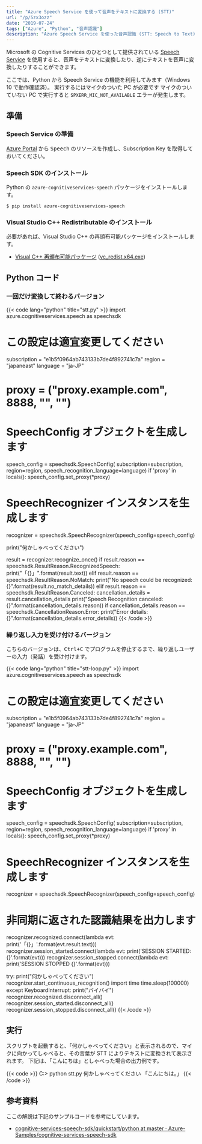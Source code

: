 ```yaml
---
title: "Azure Speech Service を使って音声をテキストに変換する (STT)"
url: "/p/5zx3ozz"
date: "2019-07-24"
tags: ["Azure", "Python", "音声認識"]
description: "Azure Speech Service を使った音声認識 (STT: Speech to Text) を試してみます。"
---
```


Microsoft の Cognitive Services のひとつとして提供されている [Speech Service](https://azure.microsoft.com/ja-jp/services/cognitive-services/speech-services/) を使用すると、音声をテキストに変換したり、逆にテキストを音声に変換したりすることができます。

ここでは、Python から Speech Service の機能を利用してみます（Windows 10 で動作確認済）。
実行するにはマイクのついた PC が必要です
マイクのついていない PC で実行すると `SPXERR_MIC_NOT_AVAILABLE` エラーが発生します。


準備
----

### Speech Service の準備

[Azure Portal](https://portal.azure.com/) から <samp>Speech</samp> のリソースを作成し、Subscription Key を取得しておいてください。

### Speech SDK のインストール

Python の `azure-cognitiveservices-speech` パッケージをインストールします。

```
$ pip install azure-cognitiveservices-speech
```

### Visual Studio C++ Redistributable のインストール

必要があれば、Visual Studio C++ の再頒布可能パッケージをインストールします。

- [Visual C++ 再頒布可能パッケージ](https://support.microsoft.com/ja-jp/help/2977003/the-latest-supported-visual-c-downloads) ([vc_redist.x64.exe](https://aka.ms/vs/16/release/vc_redist.x64.exe))


Python コード
----

### 一回だけ変換して終わるバージョン

{{< code lang="python" title="stt.py" >}}
import azure.cognitiveservices.speech as speechsdk

# この設定は適宜変更してください
subscription = "e1b5f0964ab743133b7de4f892741c7a"
region = "japaneast"
language = "ja-JP"
# proxy = ("proxy.example.com", 8888, "", "")

# SpeechConfig オブジェクトを生成します
speech_config = speechsdk.SpeechConfig(
    subscription=subscription,
    region=region,
    speech_recognition_language=language)
if 'proxy' in locals():
    speech_config.set_proxy(*proxy)

# SpeechRecognizer インスタンスを生成します
recognizer = speechsdk.SpeechRecognizer(speech_config=speech_config)

print("何かしゃべってください")

result = recognizer.recognize_once()
if result.reason == speechsdk.ResultReason.RecognizedSpeech:
    print("「{}」".format(result.text))
elif result.reason == speechsdk.ResultReason.NoMatch:
    print("No speech could be recognized: {}".format(result.no_match_details))
elif result.reason == speechsdk.ResultReason.Canceled:
    cancellation_details = result.cancellation_details
    print("Speech Recognition canceled: {}".format(cancellation_details.reason))
    if cancellation_details.reason == speechsdk.CancellationReason.Error:
        print("Error details: {}".format(cancellation_details.error_details))
{{< /code >}}


### 繰り返し入力を受け付けるバージョン

こちらのバージョンは、<kbd>Ctrl+C</kbd> でプログラムを停止するまで、繰り返しユーザーの入力（発話）を受け付けます。

{{< code lang="python" title="stt-loop.py" >}}
import azure.cognitiveservices.speech as speechsdk

# この設定は適宜変更してください
subscription = "e1b5f0964ab743133b7de4f892741c7a"
region = "japaneast"
language = "ja-JP"
# proxy = ("proxy.example.com", 8888, "", "")

# SpeechConfig オブジェクトを生成します
speech_config = speechsdk.SpeechConfig(
    subscription=subscription,
    region=region,
    speech_recognition_language=language)
if 'proxy' in locals():
    speech_config.set_proxy(*proxy)

# SpeechRecognizer インスタンスを生成します
recognizer = speechsdk.SpeechRecognizer(speech_config=speech_config)

# 非同期に返された認識結果を出力します
recognizer.recognized.connect(lambda evt: print('「{}」'.format(evt.result.text)))
recognizer.session_started.connect(lambda evt: print('SESSION STARTED: {}'.format(evt)))
recognizer.session_stopped.connect(lambda evt: print('SESSION STOPPED {}'.format(evt)))

try:
    print("何かしゃべってください")
    recognizer.start_continuous_recognition()
    import time
    time.sleep(100000)
except KeyboardInterrupt:
    print("バイバイ")
    recognizer.recognized.disconnect_all()
    recognizer.session_started.disconnect_all()
    recognizer.session_stopped.disconnect_all()
{{< /code >}}


実行
----

スクリプトを起動すると、「何かしゃべってください」と表示されるので、マイクに向かってしゃべると、その言葉が STT によりテキストに変換されて表示されます。
下記は、「こんにちは」としゃべった場合の出力例です。

{{< code >}}
C:\> python stt.py
何かしゃべってください
「こんにちは。」
{{< /code >}}


参考資料
----------------------------------------------------------------

ここの解説は下記のサンプルコードを参考にしています。

- [cognitive-services-speech-sdk/quickstart/python at master · Azure-Samples/cognitive-services-speech-sdk](https://github.com/Azure-Samples/cognitive-services-speech-sdk/tree/master/quickstart/python)

